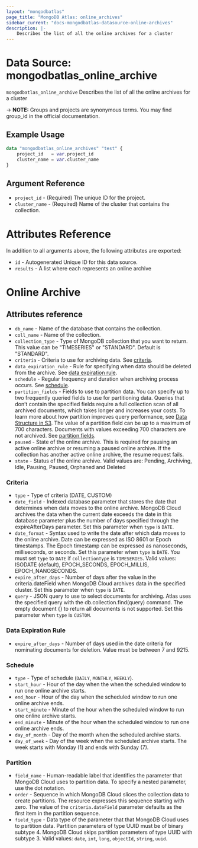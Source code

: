 ```yaml
---
layout: "mongodbatlas"
page_title: "MongoDB Atlas: online_archives"
sidebar_current: "docs-mongodbatlas-datasource-online-archives"
description: |-
    Describes the list of all the online archives for a cluster
---
```


# Data Source: mongodbatlas_online_archive

`mongodbatlas_online_archive` Describes the list of all the online archives for a cluster

-> **NOTE:** Groups and projects are synonymous terms. You may find group_id in the official documentation.


## Example Usage

```terraform 
data "mongodbatlas_online_archives" "test" {
    project_id   = var.project_id
    cluster_name = var.cluster_name
}
```

## Argument Reference

* `project_id`    - (Required) The unique ID for the project.
* `cluster_name`  - (Required) Name of the cluster that contains the collection.

# Attributes Reference

In addition to all arguments above, the following attributes are exported:

* `id` - Autogenerated Unique ID for this data source.
* `results` - A list where each represents an online archive

# Online Archive
## Attributes reference
* `db_name` - Name of the database that contains the collection.
* `coll_name` -  Name of the collection.
* `collection_type` - Type of MongoDB collection that you want to return. This value can be "TIMESERIES" or "STANDARD". Default is "STANDARD". 
* `criteria` - Criteria to use for archiving data. See [criteria](#criteria).
* `data_expiration_rule` - Rule for specifying when data should be deleted from the archive. See [data expiration rule](#data-expiration-rule).
* `schedule` - Regular frequency and duration when archiving process occurs. See [schedule](#schedule).
* `partition_fields` - Fields to use to partition data. You can specify up to two frequently queried fields to use for partitioning data. Queries that don’t contain the specified fields require a full collection scan of all archived documents, which takes longer and increases your costs. To learn more about how partition improves query performance, see [Data Structure in S3](https://docs.mongodb.com/datalake/admin/optimize-query-performance/#data-structure-in-s3). The value of a partition field can be up to a maximum of 700 characters. Documents with values exceeding 700 characters are not archived. See [partition fields](#partition).
* `paused` - State of the online archive. This is required for pausing an active online archive or resuming a paused online archive. If the collection has another active online archive, the resume request fails.
* `state` - Status of the online archive. Valid values are: Pending, Archiving, Idle, Pausing, Paused, Orphaned and Deleted

### Criteria
* `type` - Type of criteria (DATE, CUSTOM)
* `date_field` - Indexed database parameter that stores the date that determines when data moves to the online archive. MongoDB Cloud archives the data when the current date exceeds the date in this database parameter plus the number of days specified through the expireAfterDays parameter. Set this parameter when `type` is `DATE`.
* `date_format` - Syntax used to write the date after which data moves to the online archive. Date can be expressed as ISO 8601 or Epoch timestamps. The Epoch timestamp can be expressed as nanoseconds, milliseconds, or seconds. Set this parameter when `type` is `DATE`. You must set `type` to `DATE` if `collectionType` is `TIMESERIES`. Valid values:  ISODATE (default), EPOCH_SECONDS, EPOCH_MILLIS, EPOCH_NANOSECONDS.
* `expire_after_days` - Number of days after the value in the criteria.dateField when MongoDB Cloud archives data in the specified cluster. Set this parameter when `type` is `DATE`.
* `query` - JSON query to use to select documents for archiving. Atlas uses the specified query with the db.collection.find(query) command. The empty document {} to return all documents is not supported. Set this parameter when `type` is `CUSTOM`.

### Data Expiration Rule
* `expire_after_days` - Number of days used in the date criteria for nominating documents for deletion. Value must be between 7 and 9215.

### Schedule

* `type` - Type of schedule (`DAILY`, `MONTHLY`, `WEEKLY`).
* `start_hour` - Hour of the day when the when the scheduled window to run one online archive starts.  
* `end_hour` - Hour of the day when the scheduled window to run one online archive ends.
* `start_minute` - Minute of the hour when the scheduled window to run one online archive starts.
* `end_minute` - Minute of the hour when the scheduled window to run one online archive ends.
* `day_of_month` - Day of the month when the scheduled archive starts.
* `day_of_week` - Day of the week when the scheduled archive starts. The week starts with Monday (1) and ends with Sunday (7).

### Partition
* `field_name` - Human-readable label that identifies the parameter that MongoDB Cloud uses to partition data. To specify a nested parameter, use the dot notation.
* `order` - Sequence in which MongoDB Cloud slices the collection data to create partitions. The resource expresses this sequence starting with zero. The value of the `criteria.dateField` parameter defaults as the first item in the partition sequence.
* `field_type` - Data type of the parameter that that MongoDB Cloud uses to partition data. Partition parameters of type UUID must be of binary subtype 4. MongoDB Cloud skips partition parameters of type UUID with subtype 3. Valid values: `date`, `int`, `long`, `objectId`, `string`, `uuid`.